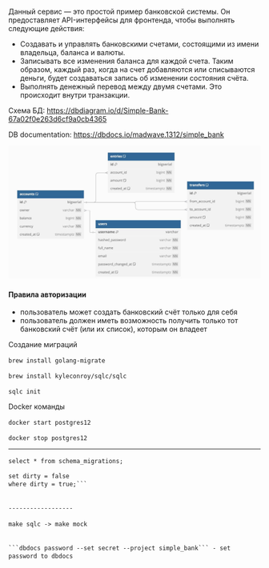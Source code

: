 Данный сервис — это простой пример банковской системы. Он предоставляет API-интерфейсы для фронтенда, чтобы выполнять следующие действия:

- Создавать и управлять банковскими счетами, состоящими из имени владельца, баланса и валюты.
- Записывать все изменения баланса для каждой счета. Таким образом, каждый раз, когда на счет добавляются или списываются деньги, будет создаваться запись об изменении состояния счёта.
- Выполнять денежный перевод между двумя счетами. Это происходит внутри транзакции.

Схема БД: https://dbdiagram.io/d/Simple-Bank-67a02f0e263d6cf9a0cb4365 

DB documentation: https://dbdocs.io/madwave.1312/simple_bank 

![alt text](imgs/db_scheme.jpg)


#### Правила авторизации

- пользователь может создать банковский счёт только для себя
- пользователь должен иметь возможность получить только тот банковский счёт (или их список), которым он владеет


Создание миграций

```brew install golang-migrate```

```brew install kyleconroy/sqlc/sqlc```

```sqlc init```

Docker команды

```docker start postgres12```

```docker stop postgres12```

---------------------------------------

```select * from schema_migrations;```

```update schema_migrations 
set dirty = false
where dirty = true;```


------------------

make sqlc -> make mock


```dbdocs password --set secret --project simple_bank``` - set password to dbdocs